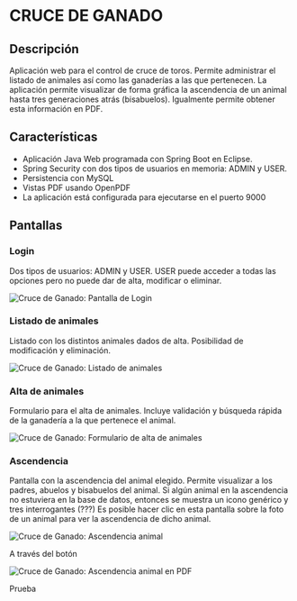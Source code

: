 # CRUCE DE GANADO

## Descripción

Aplicación web para el control de cruce de toros. Permite administrar el listado de animales así como las ganaderías a las que pertenecen. La aplicación permite visualizar de forma gráfica la ascendencia de un animal hasta tres generaciones atrás (bisabuelos). Igualmente permite obtener esta información en PDF.

## Características

- Aplicación Java Web programada con Spring Boot en Eclipse.
- Spring Security con dos tipos de usuarios en memoria: ADMIN y USER.
- Persistencia con MySQL
- Vistas PDF usando OpenPDF
- La aplicación está configurada para ejecutarse en el puerto 9000

## Pantallas

### Login

Dos tipos de usuarios: ADMIN y USER. USER puede acceder a todas las opciones pero no puede dar de alta, modificar o eliminar.


![Cruce de Ganado: Pantalla de Login](https://ejerciciosmesa.com/images/cruce-ganado/login.png)


### Listado de animales

Listado con los distintos animales dados de alta. Posibilidad de modificación y eliminación.

![Cruce de Ganado: Listado de animales](https://ejerciciosmesa.com/images/cruce-ganado/listado_animal.png)


### Alta de animales

Formulario para el alta de animales. Incluye validación y búsqueda rápida de la ganadería a la que pertenece el animal.


![Cruce de Ganado: Formulario de alta de animales](https://ejerciciosmesa.com/images/cruce-ganado/alta_animal.png)


### Ascendencia

Pantalla con la ascendencia del animal elegido. Permite visualizar a los padres, abuelos y bisabuelos del animal.
Si algún animal en la ascendencia no estuviera en la base de datos, entonces se muestra un icono genérico y tres interrogantes (???)
Es posible hacer clic en esta pantalla sobre la foto de un animal para ver la ascendencia de dicho animal.


![Cruce de Ganado: Ascendencia animal](https://ejerciciosmesa.com/images/cruce-ganado/ascendencia.png)


A través del botón 

![Cruce de Ganado: Ascendencia animal en PDF](https://ejerciciosmesa.com/images/cruce-ganado/ascendencia_pdf.png)

Prueba


